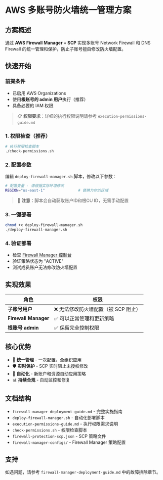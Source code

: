 
# AWS 多账号防火墙统一管理方案

## 方案概述
通过 **AWS Firewall Manager + SCP** 实现多账号 Network Firewall 和 DNS Firewall 的统一管理和保护，防止子账号擅自修改防火墙配置。

## 快速开始

### 前提条件
- 已启用 AWS Organizations
- 使用**根账号的 admin 用户**执行（推荐）
- 具备必要的 IAM 权限

> 📋 **权限要求**：详细的执行权限说明请参考 `execution-permissions-guide.md`

### 1. 权限检查（推荐）
```bash
# 执行权限检查脚本
./check-permissions.sh
```

### 2. 配置参数
编辑 `deploy-firewall-manager.sh` 脚本，修改以下参数：

```bash
# 配置变量 - 请根据实际环境修改
REGION="us-east-1"               # 替换为你的区域
```

> 📝 **注意**：脚本会自动获取账户ID和根OU ID，无需手动配置

### 3. 一键部署
```bash
chmod +x deploy-firewall-manager.sh
./deploy-firewall-manager.sh
```

### 4. 验证部署
- 检查 [Firewall Manager 控制台](https://console.aws.amazon.com/wafv2/fms)
- 验证策略状态为 "ACTIVE"
- 测试成员账户无法修改防火墙配置

## 实现效果

| 角色 | 权限 |
|------|------|
| **子账号用户** | ❌ 无法修改防火墙配置（被 SCP 阻止） |
| **Firewall Manager** | ✅ 可以正常管理和更新策略 |
| **根账号 admin** | ✅ 保留完全控制权限 |

## 核心优势
- 🎯 **统一管理** - 一次配置，全组织应用
- 🛡️ **实时保护** - SCP 实时阻止未授权修改  
- 🤖 **自动化** - 新账户和资源自动应用策略
- 📊 **持续合规** - 自动监控和修复

## 文档结构
- `firewall-manager-deployment-guide.md` - 完整实施指南
- `deploy-firewall-manager.sh` - 自动化部署脚本
- `execution-permissions-guide.md` - 执行权限需求说明
- `check-permissions.sh` - 权限检查脚本
- `firewall-protection-scp.json` - SCP 策略文件
- `firewall-manager-configs/` - Firewall Manager 策略配置

## 支持
如遇问题，请参考 `firewall-manager-deployment-guide.md` 中的故障排除章节。
